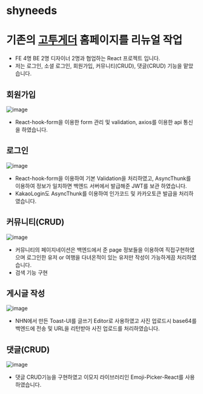# shyneeds

# 기존의 [고투게더](https://www.gotogether-s.com/) 홈페이지를 리뉴얼 작업
- FE 4명 BE 2명 디자이너 2명과 협업하는 React 프로젝트 입니다.
- 저는 로그인, 소셜 로그인, 회원가입, 커뮤니티(CRUD), 댓글(CRUD) 기능을 맡았습니다.

## 회원가입
![image](https://user-images.githubusercontent.com/44990343/202211547-bafbcc9e-b8c8-4634-b827-f8fb8a4140a6.png)
- React-hook-form을 이용한 form 관리 및 validation,  axios를 이용한 api 통신을 하였습니다.
## 로그인
![image](https://user-images.githubusercontent.com/44990343/202212051-40b6607e-41d2-4d72-8423-489e100d9dd2.png)
- React-hook-form을 이용하여 기본 Validation을 처리하였고, AsyncThunk를 이용하여 정보가 일치하면 백엔드 서버에서 발급해준 JWT를 보관 하였습니다.
- KakaoLogin도 AsyncThunk를 이용하여 인가코드 및 카카오토큰 발급을 처리하였습니다.
## 커뮤니티(CRUD)
![image](https://user-images.githubusercontent.com/44990343/202212619-0e013bd7-23b8-49ce-ad5b-af9296bf9af6.png)
- 커뮤니티의 페이지네이션은 백엔드에서 준 page 정보들을 이용하여 직접구현하였으며 로그인한 유저 or 여행을 다녀온적이 있는 유저만 작성이 가능하게끔 처리하였습니다.
- 검색 기능 구현
## 게시글 작성
![image](https://user-images.githubusercontent.com/44990343/202213057-c5773f20-2363-43b2-b52a-9aa93ba483af.png)
- NHN에서 만든 Toast-UI를 글쓰기 Editor로 사용하였고 사진 업로드시 base64를 백엔드에 전송 및 URL을 리턴받아 사진 업로드를 처리하였습니다.
## 댓글(CRUD)
![image](https://user-images.githubusercontent.com/44990343/202213341-060c38b8-9e1f-4c57-be24-d69fd47f92ef.png)
- 댓글 CRUD기능을 구현하였고 이모지 라이브러리인 Emoji-Picker-React를 사용하였습니다.
